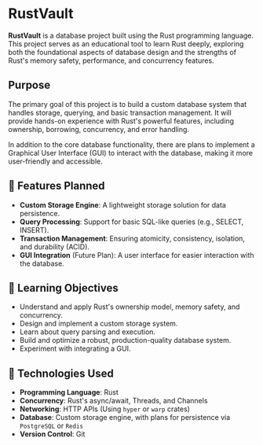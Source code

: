 # RustVault

**RustVault** is a database project built using the Rust programming language. This project serves as an educational tool to learn Rust deeply, exploring both the foundational aspects of database design and the strengths of Rust's memory safety, performance, and concurrency features.

## Purpose

The primary goal of this project is to build a custom database system that handles storage, querying, and basic transaction management. It will provide hands-on experience with Rust's powerful features, including ownership, borrowing, concurrency, and error handling.

In addition to the core database functionality, there are plans to implement a Graphical User Interface (GUI) to interact with the database, making it more user-friendly and accessible.

## 🚀 Features Planned

- **Custom Storage Engine**: A lightweight storage solution for data persistence.
- **Query Processing**: Support for basic SQL-like queries (e.g., SELECT, INSERT).
- **Transaction Management**: Ensuring atomicity, consistency, isolation, and durability (ACID).
- **GUI Integration** (Future Plan): A user interface for easier interaction with the database.

## 🎯 Learning Objectives

- Understand and apply Rust's ownership model, memory safety, and concurrency.
- Design and implement a custom storage system.
- Learn about query parsing and execution.
- Build and optimize a robust, production-quality database system.
- Experiment with integrating a GUI.

## 🔧 Technologies Used

- **Programming Language**: Rust
- **Concurrency**: Rust's async/await, Threads, and Channels
- **Networking**: HTTP APIs (Using `hyper` or `warp` crates)
- **Database**: Custom storage engine, with plans for persistence via `PostgreSQL` or `Redis`
- **Version Control**: Git